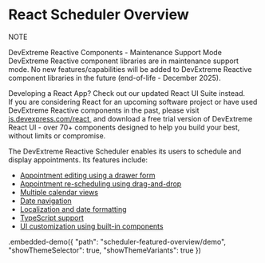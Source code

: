 # React Scheduler Overview

<div class="alert-note">
      <div>
      <div class="note-start">NOTE</div>
          <p>
            <div class="part-title">DevExtreme Reactive Components - Maintenance Support Mode</div>
            DevExtreme Reactive component libraries are in maintenance support mode.
            No new features/capabilities will be added to DevExtreme Reactive component
            libraries in the future (end-of-life - December 2025).
          </p>
          <p>
            <div class="part-title">Developing a React App? Check out our updated React UI Suite instead.</div>
            If you are considering React for an upcoming software project or
            have used DevExtreme Reactive components in the past, please visit&nbsp;
            <a
              href="https://js.devexpress.com/react/"
              target="_blank"
              rel="noopener noreferrer"
            >
              js.devexpress.com/react
            </a>
            &nbsp;and download a free trial version of DevExtreme React UI - over 70+ components
            designed to help you build your best, without limits or compromise.
          </p>
      </div>
    </div>

The DevExtreme Reactive Scheduler enables its users to schedule and display appointments. Its features include:

- [Appointment editing using a drawer form](../../docs/guides/editing.md)
- [Appointment re-scheduling using drag-and-drop](../../docs/guides/editing.md#drag-and-drop-editing)
- [Multiple calendar views](../../docs/guides/views.md)
- [Date navigation](../../docs/guides/date-navigation.md)
- [Localization and date formatting](../../docs/guides/localization.md)
- [TypeScript support](../../docs/guides/typescript.md)
- [UI customization using built-in components](../../docs/guides/fundamentals.md#customize-the-appearance)

.embedded-demo({ "path": "scheduler-featured-overview/demo", "showThemeSelector": true, "showThemeVariants": true })
